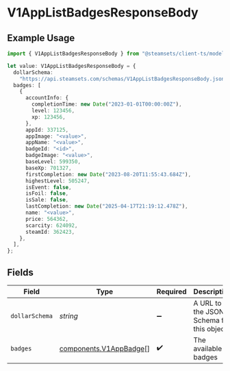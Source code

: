 # V1AppListBadgesResponseBody

## Example Usage

```typescript
import { V1AppListBadgesResponseBody } from "@steamsets/client-ts/models/components";

let value: V1AppListBadgesResponseBody = {
  dollarSchema:
    "https://api.steamsets.com/schemas/V1AppListBadgesResponseBody.json",
  badges: [
    {
      accountInfo: {
        completionTime: new Date("2023-01-01T00:00:00Z"),
        level: 123456,
        xp: 123456,
      },
      appId: 337125,
      appImage: "<value>",
      appName: "<value>",
      badgeId: "<id>",
      badgeImage: "<value>",
      baseLevel: 599350,
      baseXp: 701327,
      firstCompletion: new Date("2023-08-20T11:55:43.684Z"),
      highestLevel: 505247,
      isEvent: false,
      isFoil: false,
      isSale: false,
      lastCompletion: new Date("2025-04-17T21:19:12.478Z"),
      name: "<value>",
      price: 564362,
      scarcity: 624092,
      steamId: 362423,
    },
  ],
};
```

## Fields

| Field                                                              | Type                                                               | Required                                                           | Description                                                        | Example                                                            |
| ------------------------------------------------------------------ | ------------------------------------------------------------------ | ------------------------------------------------------------------ | ------------------------------------------------------------------ | ------------------------------------------------------------------ |
| `dollarSchema`                                                     | *string*                                                           | :heavy_minus_sign:                                                 | A URL to the JSON Schema for this object.                          | https://api.steamsets.com/schemas/V1AppListBadgesResponseBody.json |
| `badges`                                                           | [components.V1AppBadge](../../models/components/v1appbadge.md)[]   | :heavy_check_mark:                                                 | The available badges                                               |                                                                    |